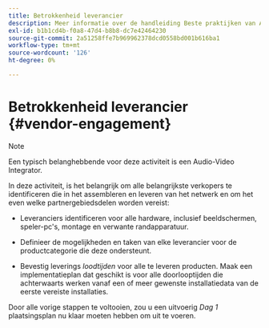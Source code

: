 ```yaml
---
title: Betrokkenheid leverancier
description: Meer informatie over de handleiding Beste praktijken van AEM Screens voor betrokkenheid van leveranciers.
exl-id: b1b1cd4b-f0a8-47d4-b8b8-dc7e42464230
source-git-commit: 2a51258ffe7b969962378dcd0558bd001b616ba1
workflow-type: tm+mt
source-wordcount: '126'
ht-degree: 0%

---
```


# Betrokkenheid leverancier {#vendor-engagement}

>[!NOTE]
>Een typisch belanghebbende voor deze activiteit is een Audio-Video Integrator.

In deze activiteit, is het belangrijk om alle belangrijkste verkopers te identificeren die in het assembleren en leveren van het netwerk en om het even welke partnergebiedsdelen worden vereist:

* Leveranciers identificeren voor alle hardware, inclusief beeldschermen, speler-pc&#39;s, montage en verwante randapparatuur.

* Definieer de mogelijkheden en taken van elke leverancier voor de productcategorie die deze ondersteunt.

* Bevestig leverings *loodtijden* voor alle te leveren producten. Maak een implementatieplan dat geschikt is voor alle doorlooptijden die achterwaarts werken vanaf een of meer gewenste installatiedata van de eerste vereiste installaties.

Door alle vorige stappen te voltooien, zou u een uitvoerig *Dag 1* plaatsingsplan nu klaar moeten hebben om uit te voeren.
